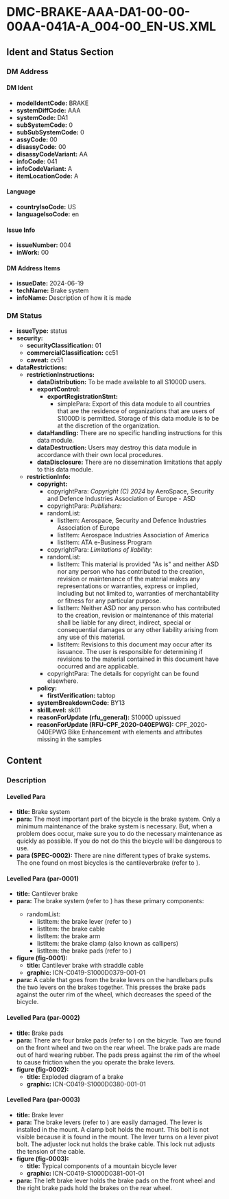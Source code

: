 # DMC-BRAKE-AAA-DA1-00-00-00AA-041A-A_004-00_EN-US.XML

## Ident and Status Section

### DM Address

#### DM Ident

*   **modelIdentCode:** BRAKE
*   **systemDiffCode:** AAA
*   **systemCode:** DA1
*   **subSystemCode:** 0
*   **subSubSystemCode:** 0
*   **assyCode:** 00
*   **disassyCode:** 00
*   **disassyCodeVariant:** AA
*   **infoCode:** 041
*   **infoCodeVariant:** A
*   **itemLocationCode:** A

#### Language

*   **countryIsoCode:** US
*   **languageIsoCode:** en

#### Issue Info

*   **issueNumber:** 004
*   **inWork:** 00

#### DM Address Items

*   **issueDate:** 2024-06-19
*   **techName:** Brake system
*   **infoName:** Description of how it is made

### DM Status

*   **issueType:** status
*   **security:**
    *   **securityClassification:** 01
    *   **commercialClassification:** cc51
    *   **caveat:** cv51
*   **dataRestrictions:**
    *   **restrictionInstructions:**
        *   **dataDistribution:** To be made available to all S1000D users.
        *   **exportControl:**
            *   **exportRegistrationStmt:**
                *   simplePara: Export of this data module to all countries that are the residence of organizations that are users of S1000D is permitted. Storage of this data module is to be at the discretion of the organization.
        *   **dataHandling:** There are no specific handling instructions for this data module.
        *   **dataDestruction:** Users may destroy this data module in accordance with their own local procedures.
        *   **dataDisclosure:** There are no dissemination limitations that apply to this data module.
    *   **restrictionInfo:**
        *   **copyright:**
            *   copyrightPara: *Copyright (C) 2024* by AeroSpace, Security and Defence Industries Association of Europe - ASD
            *   copyrightPara: *Publishers:*
            *   randomList:
                *   listItem: Aerospace, Security and Defence Industries Association of Europe
                *   listItem: Aerospace Industries Association of America
                *   listItem: ATA e-Business Program
            *   copyrightPara: *Limitations of liability:*
            *   randomList:
                *   listItem: This material is provided "As is" and neither ASD nor any person who has contributed to the creation, revision or maintenance of the material makes any representations or warranties, express or implied, including but not limited to, warranties of merchantability or fitness for any particular purpose.
                *   listItem: Neither ASD nor any person who has contributed to the creation, revision or maintenance of this material shall be liable for any direct, indirect, special or consequential damages or any other liability arising from any use of this material.
                *   listItem: Revisions to this document may occur after its issuance. The user is responsible for determining if revisions to the material contained in this document have occurred and are applicable.
            *   copyrightPara: The details for copyright can be found elsewhere.
        *   **policy:**
            *   **firstVerification:** tabtop
        *   **systemBreakdownCode:** BY13
        *   **skillLevel:** sk01
        *   **reasonForUpdate (rfu_general):** S1000D upissued
        *   **reasonForUpdate (RFU-CPF_2020-040EPWG):** CPF_2020-040EPWG Bike Enhancement with elements and attributes missing in the samples

## Content

### Description

#### Levelled Para

*   **title:** Brake system
*   **para:** The most important part of the bicycle<indexFlag indexLevelOne="bicycle"/> is the brake system<indexFlag indexLevelTwo="brake system"/>. Only a minimum maintenance of the brake system is necessary. But, when a problem does occur, make sure you to do the necessary maintenance as quickly as possible. If you do not do this the bicycle<indexFlag indexLevelOne="bicycle"/> will be dangerous to use.
*   **para (SPEC-0002):** There are nine different types of brake systems. The one found on most bicycles is the cantilever<indexFlag indexLevelFour="cantilever"/>brake<indexFlag indexLevelThree="brake"/> (refer to <internalRef internalRefId="par-0001" internalRefTargetType="irtt07"/>).

#### Levelled Para (par-0001)

*   **title:** Cantilever brake
*   **para:** The brake system (refer to <internalRef internalRefId="fig-0001" internalRefTargetType="irtt01"/>) has these primary components: 
    *   randomList:
        *   listItem: the brake lever (refer to <internalRef internalRefId="par-0003" internalRefTargetType="irtt07"/>)
        *   listItem: the brake cable
        *   listItem: the brake arm
        *   listItem: the brake clamp (also known as callipers)
        *   listItem: the brake pads (refer to <internalRef internalRefId="par-0002" internalRefTargetType="irtt07"/>)
*   **figure (fig-0001):**
    *   **title:** Cantilever brake with straddle cable
    *   **graphic:** ICN-C0419-S1000D0379-001-01
*   **para:** A cable that goes from the brake levers on the handlebars pulls the two levers on the brakes together. This presses the brake pads against the outer rim of the wheel, which decreases the speed of the bicycle.

#### Levelled Para (par-0002)

*   **title:** Brake pads
*   **para:** There are four brake pads (refer to <internalRef internalRefId="fig-0002" internalRefTargetType="irtt01"/>) on the bicycle. Two are found on the front wheel and two on the rear wheel. The brake pads are made out of hard wearing rubber. The pads press against the rim of the wheel to cause friction when the you operate the brake levers.
*   **figure (fig-0002):**
    *   **title:** Exploded diagram of a brake
    *   **graphic:** ICN-C0419-S1000D0380-001-01

#### Levelled Para (par-0003)

*   **title:** Brake lever
*   **para:** The brake levers (refer to <internalRef internalRefId="fig-0003" internalRefTargetType="irtt01"/>) are easily damaged. The lever is installed in the mount. A clamp bolt holds the mount. This bolt is not visible because it is found in the mount. The lever turns on a lever pivot bolt. The adjuster lock nut holds the brake cable. This lock nut adjusts the tension of the cable.
*   **figure (fig-0003):**
    *   **title:** Typical components of a mountain bicycle lever
    *   **graphic:** ICN-C0419-S1000D0381-001-01
*   **para:** The left brake lever holds the brake pads on the front wheel and the right brake pads hold the brakes on the rear wheel.